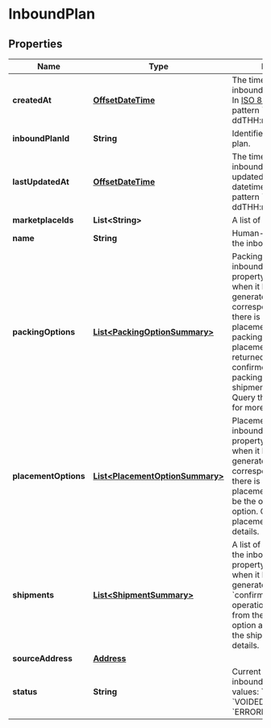 # InboundPlan

## Properties
Name | Type | Description | Notes
------------ | ------------- | ------------- | -------------
**createdAt** | [**OffsetDateTime**](OffsetDateTime.md) | The time at which the inbound plan was created. In [ISO 8601](https://developer-docs.amazon.com/sp-api/docs/iso-8601) datetime with pattern &#x60;yyyy-MM-ddTHH:mm:ssZ&#x60;. | 
**inboundPlanId** | **String** | Identifier of an inbound plan. | 
**lastUpdatedAt** | [**OffsetDateTime**](OffsetDateTime.md) | The time at which the inbound plan was last updated. In [ISO 8601](https://developer-docs.amazon.com/sp-api/docs/iso-8601) datetime format with pattern &#x60;yyyy-MM-ddTHH:mm:ssZ&#x60;. | 
**marketplaceIds** | **List&lt;String&gt;** | A list of marketplace IDs. | 
**name** | **String** | Human-readable name of the inbound plan. | 
**packingOptions** | [**List&lt;PackingOptionSummary&gt;**](PackingOptionSummary.md) | Packing options for the inbound plan. This property will be populated when it has been generated via the corresponding operation. If there is a chosen placement option, only packing options for that placement option will be returned. If there are confirmed shipments, only packing options for those shipments will be returned. Query the packing option for more details. |  [optional]
**placementOptions** | [**List&lt;PlacementOptionSummary&gt;**](PlacementOptionSummary.md) | Placement options for the inbound plan. This property will be populated when it has been generated via the corresponding operation. If there is a chosen placement option, that will be the only returned option. Query the placement option for more details. |  [optional]
**shipments** | [**List&lt;ShipmentSummary&gt;**](ShipmentSummary.md) | A list of shipment IDs for the inbound plan. This property is populated when it has been generated with the &#x60;confirmPlacementOptions&#x60; operation. Only shipments from the chosen placement option are returned. Query the shipment for more details. |  [optional]
**sourceAddress** | [**Address**](Address.md) |  | 
**status** | **String** | Current status of the inbound plan. Possible values: &#x60;ACTIVE&#x60;, &#x60;VOIDED&#x60;, &#x60;SHIPPED&#x60;, &#x60;ERRORED&#x60;. | 
